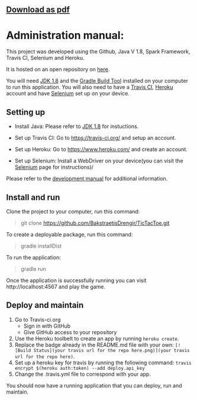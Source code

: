 ## [Download as pdf](https://gitprint.com/BakstraetisDrengir/TicTacToe/blob/master/docs/administration_manual.md)
# Administration manual:

This project was developed using the Github, Java V 1.8, Spark Framework, Travis CI, Selenium and Heroku.

It is hosted on an open repository on [here](https://github.com/BakstraetisDrengir/TicTacToe).

You will need [JDK 1.8](https://java.com/en/download/help/download_options.xml) and the [Gradle Build Tool](https://gradle.org/install/) installed on your computer to run this application. You will also need to have a [Travis CI](https://travis-ci.org/), [Heroku](http://heroku.com) account and have [Selenium](http://www.seleniumhq.org/download/) set up on your device.

## Setting up

* Install Java:
Please refer to [JDK 1.8](https://java.com/en/download/help/download_options.xml) for instuctions. 

* Set up Travis CI: 
Go to https://travis-ci.org/ and setup an account.

* Set up Heroku: Go to https://www.heroku.com/ and create an account.

* Set up Selenium: Install a WebDriver on your device(you can visit the [Selenium](http://www.seleniumhq.org/download/) page for instructions)/


Please refer to the [development manual](https://github.com/BakstraetisDrengir/TicTacToe/blob/master/docs/development_manual.md) for additional information.

## Install and run

Clone the project to your computer, run this command:

> git clone https://github.com/BakstraetisDrengir/TicTacToe.git

To create a deployable package, run this command:

> gradle installDist

To run the application:

> gradle run

Once the application is successfully running you can visit http://localhost:4567 and play the game. 

## Deploy and maintain

1. Go to Travis-ci.org
    * Sign in with GitHub
    * Give GitHub access to your repository
2. Use the Heroku toolbelt to create an app by running `heroku create`.
3. Replace the badge already in the README.md file with your own: `[![Build Status](your travis url for the repo here.png)](your travis url for the repo here)`.
3. Set up a heroku key for travis by running the following command: `travis encrypt $(heroku auth:token) --add deploy.api_key`
4. Change the .travis.yml file to correspond with your app.

You should now have a running application that you can deploy, run and maintain.


